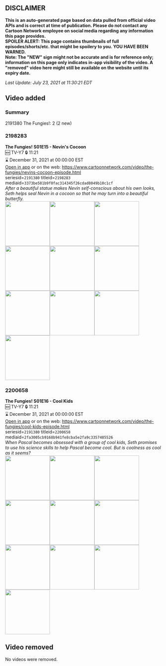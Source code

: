 ## DISCLAIMER
**This is an auto-generated page based on data pulled from official video APIs and is correct at time of publication. Please do not contact any Cartoon Network employee on social media regarding any information this page provides.**  
**SPOILER ALERT: This page contains thumbnails of full episodes/shorts/etc. that might be spoilery to you. YOU HAVE BEEN WARNED.**  
**Note: The "NEW" sign might not be accurate and is for reference only; information on this page only indicates in-app visibility of the video. A "removed" video here might still be available on the website until its expiry date.**  

_Last Update: July 23, 2021 at 11:30:21 EDT_
## Video added
### Summary
2191380 The Fungies!: 2 (2 new)  
### 2198283
**The Fungies! S01E15 - Nevin's Cocoon**  
🆕 TV-Y7 🔒 11:21  
⌛ December 31, 2021 at 00:00:00 EST  
[Open in app](https://cnvideo.sercomkc.org/redirector.html?type=cnapp&seriesid=2191380&titleid=2198283&mediaid=3373be581b9f0fac314345f26cdad8049b10c1cf) or on the web: https://www.cartoonnetwork.com/video/the-fungies/nevins-cocoon-episode.html  
seriesid=`2191380` titleid=`2198283` mediaid=`3373be581b9f0fac314345f26cdad8049b10c1cf`  
_After a beautiful statue makes Nevin self-conscious about his own looks, Seth helps seal Nevin in a cocoon so that he may turn into a beautiful butterfly._  
<a href="https://s3.amazonaws.com/cartoonorchestrator/2198283_001_1280x720.jpg"><img src="https://s3.amazonaws.com/cartoonorchestrator/2198283_001_640x360.jpg" height="144px" /></a><a href="https://s3.amazonaws.com/cartoonorchestrator/2198283_002_1280x720.jpg"><img src="https://s3.amazonaws.com/cartoonorchestrator/2198283_002_640x360.jpg" height="144px" /></a><a href="https://s3.amazonaws.com/cartoonorchestrator/2198283_003_1280x720.jpg"><img src="https://s3.amazonaws.com/cartoonorchestrator/2198283_003_640x360.jpg" height="144px" /></a><a href="https://s3.amazonaws.com/cartoonorchestrator/2198283_004_1280x720.jpg"><img src="https://s3.amazonaws.com/cartoonorchestrator/2198283_004_640x360.jpg" height="144px" /></a><a href="https://s3.amazonaws.com/cartoonorchestrator/2198283_005_1280x720.jpg"><img src="https://s3.amazonaws.com/cartoonorchestrator/2198283_005_640x360.jpg" height="144px" /></a><a href="https://s3.amazonaws.com/cartoonorchestrator/2198283_006_1280x720.jpg"><img src="https://s3.amazonaws.com/cartoonorchestrator/2198283_006_640x360.jpg" height="144px" /></a><a href="https://s3.amazonaws.com/cartoonorchestrator/2198283_007_1280x720.jpg"><img src="https://s3.amazonaws.com/cartoonorchestrator/2198283_007_640x360.jpg" height="144px" /></a><a href="https://s3.amazonaws.com/cartoonorchestrator/2198283_008_1280x720.jpg"><img src="https://s3.amazonaws.com/cartoonorchestrator/2198283_008_640x360.jpg" height="144px" /></a><a href="https://s3.amazonaws.com/cartoonorchestrator/2198283_009_1280x720.jpg"><img src="https://s3.amazonaws.com/cartoonorchestrator/2198283_009_640x360.jpg" height="144px" /></a><a href="https://s3.amazonaws.com/cartoonorchestrator/2198283_010_1280x720.jpg"><img src="https://s3.amazonaws.com/cartoonorchestrator/2198283_010_640x360.jpg" height="144px" /></a>
### 2200658
**The Fungies! S01E16 - Cool Kids**  
🆕 TV-Y7 🔒 11:21  
⌛ December 31, 2021 at 00:00:00 EST  
[Open in app](https://cnvideo.sercomkc.org/redirector.html?type=cnapp&seriesid=2191380&titleid=2200658&mediaid=2fa3005cb9168b941fe8cba5e2fa9c3357485526) or on the web: https://www.cartoonnetwork.com/video/the-fungies/cool-kids-episode.html  
seriesid=`2191380` titleid=`2200658` mediaid=`2fa3005cb9168b941fe8cba5e2fa9c3357485526`  
_When Pascal becomes obsessed with a group of cool kids, Seth promises to use his science skills to help Pascal become cool. But is coolness as cool as it seems?_  
<a href="https://s3.amazonaws.com/cartoonorchestrator/2200658_001_1280x720.jpg"><img src="https://s3.amazonaws.com/cartoonorchestrator/2200658_001_640x360.jpg" height="144px" /></a><a href="https://s3.amazonaws.com/cartoonorchestrator/2200658_002_1280x720.jpg"><img src="https://s3.amazonaws.com/cartoonorchestrator/2200658_002_640x360.jpg" height="144px" /></a><a href="https://s3.amazonaws.com/cartoonorchestrator/2200658_003_1280x720.jpg"><img src="https://s3.amazonaws.com/cartoonorchestrator/2200658_003_640x360.jpg" height="144px" /></a><a href="https://s3.amazonaws.com/cartoonorchestrator/2200658_004_1280x720.jpg"><img src="https://s3.amazonaws.com/cartoonorchestrator/2200658_004_640x360.jpg" height="144px" /></a><a href="https://s3.amazonaws.com/cartoonorchestrator/2200658_005_1280x720.jpg"><img src="https://s3.amazonaws.com/cartoonorchestrator/2200658_005_640x360.jpg" height="144px" /></a><a href="https://s3.amazonaws.com/cartoonorchestrator/2200658_006_1280x720.jpg"><img src="https://s3.amazonaws.com/cartoonorchestrator/2200658_006_640x360.jpg" height="144px" /></a><a href="https://s3.amazonaws.com/cartoonorchestrator/2200658_007_1280x720.jpg"><img src="https://s3.amazonaws.com/cartoonorchestrator/2200658_007_640x360.jpg" height="144px" /></a><a href="https://s3.amazonaws.com/cartoonorchestrator/2200658_008_1280x720.jpg"><img src="https://s3.amazonaws.com/cartoonorchestrator/2200658_008_640x360.jpg" height="144px" /></a><a href="https://s3.amazonaws.com/cartoonorchestrator/2200658_009_1280x720.jpg"><img src="https://s3.amazonaws.com/cartoonorchestrator/2200658_009_640x360.jpg" height="144px" /></a><a href="https://s3.amazonaws.com/cartoonorchestrator/2200658_010_1280x720.jpg"><img src="https://s3.amazonaws.com/cartoonorchestrator/2200658_010_640x360.jpg" height="144px" /></a>
## Video removed
No videos were removed.  
